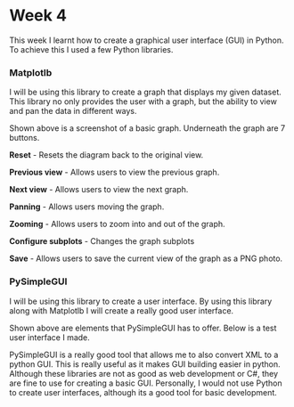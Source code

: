 <h1>Week 4</h1>

This week I learnt how to create a graphical user interface (GUI) in Python. To achieve this I used a few Python libraries.



<h3>Matplotlb</h3>

I will be using this library to create a graph that displays my given dataset. This library no only provides the user with a graph, but the ability to view and pan the data in different ways.



Shown above is a screenshot of a basic graph. Underneath the graph are 7 buttons.

**Reset** - Resets the diagram back to the original view.

**Previous view** - Allows users to view the previous graph.

**Next view** - Allows users to view the next graph.

**Panning** - Allows users moving the graph.

**Zooming** - Allows users to zoom into and out of the graph.

**Configure subplots** - Changes the graph subplots

**Save** - Allows users to save the current view of the graph as a PNG photo.

<h3>PySimpleGUI</h3>

I will be using this library to create a user interface. By using this library along with Matplotlb I will create a really good user interface.



Shown above are elements that PySimpleGUI has to offer. Below is a test user interface I made.



PySimpleGUI is a really good tool that allows me to also convert XML to a python GUI. This is really useful as it makes GUI building easier in python. Although these libraries are not as good as web development or C#, they are fine to use for creating a basic GUI. Personally, I would not use Python to create user interfaces, although its a good tool for basic development.